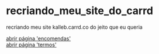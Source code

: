 # recriando_meu_site_do_carrd
 recriando meu site kalleb.carrd.co do jeito que eu queria

<a href="https://kallebdias.github.io/recriando_meu_site_do_carrd/arquivos/encomendas.html">abrir página 'encomendas'</a>
<br>
<a href="https://kallebdias.github.io/recriando_meu_site_do_carrd/arquivos/termos.html">abrir página 'termos'</a>